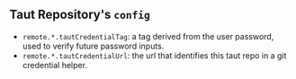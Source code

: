
## Taut Repository's `config`

- `remote.*.tautCredentialTag`: a tag derived from the user password, used to verify future password inputs.
- `remote.*.tautCredentialUrl`: the url that identifies this taut repo in a git credential helper.